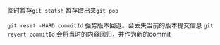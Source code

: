 
临时暂存`git statsh` 暂存取出来`git pop`


`git reset -HARD commitId` 强势版本回退。会丢失当前的版本提交信息
`git revert commitId` 会将当时的内容回归，并作为新的commit